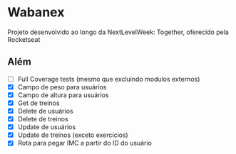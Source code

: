 # Wabanex

Projeto desenvolvido ao longo da NextLevelWeek: Together, oferecido pela Rocketseat

## Além

- [ ] Full Coverage tests (mesmo que excluindo modulos externos)
- [x] Campo de peso para usuários
- [x] Campo de altura para usuários
- [x] Get de treinos
- [x] Delete de usuários
- [x] Delete de treinos
- [x] Update de usuários
- [x] Update de treinos (exceto exercicios)
- [x] Rota para pegar IMC a partir do ID do usuário
